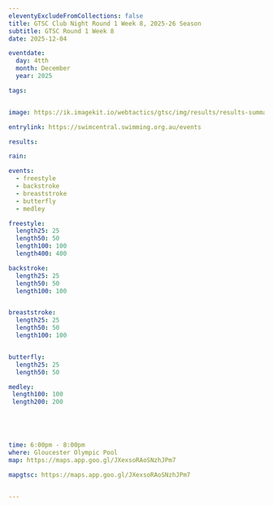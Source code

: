 ```yaml
---
eleventyExcludeFromCollections: false
title: GTSC Club Night Round 1 Week 8, 2025-26 Season
subtitle: GTSC Round 1 Week 8
date: 2025-12-04

eventdate:
  day: 4tth
  month: December
  year: 2025

tags:


image: https://ik.imagekit.io/webtactics/gtsc/img/results/results-summary-8.jpg

entrylink: https://swimcentral.swimming.org.au/events

results: 

rain: 

events:
  - freestyle
  - backstroke
  - breaststroke
  - butterfly
  - medley

freestyle:
  length25: 25
  length50: 50
  length100: 100
  length400: 400

backstroke:
  length25: 25
  length50: 50
  length100: 100


breaststroke:
  length25: 25
  length50: 50
  length100: 100


butterfly:
  length25: 25
  length50: 50

medley:
 length100: 100
 length200: 200





time: 6:00pm - 8:00pm
where: Gloucester Olympic Pool
map: https://maps.app.goo.gl/JXexsoRAoSNzhJPm7

mapgtsc: https://maps.app.goo.gl/JXexsoRAoSNzhJPm7


---
```

